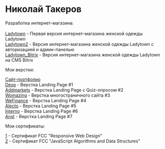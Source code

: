 # Николай Такеров

Разработка интернет-магазина: <br> <br>
[Ladytown](https://tacker115.github.io/ladytown/ "Ladytown") - Первая версия интернет-магазина женской одежды Ladytown <br>
[Ladytown2](https://tacker115.github.io/ladytown2/ "Ladytown2") - Версия интернет-магазина женской одежды Ladytown с авторизацией и админ-панелью <br>
[Ladytown_Bitrix](https://tacker115.github.io/ladytown_bitrix/ "Ladytown_Bitrix") - Версия интернет-магазина женской одежды Ladytown на CMS Bitrix <br>

Мои верстки:

[Сайт-портфолио](https://tacker115.github.io/portfolio/ "Сайт-портфолио") <br>
[Desp](https://tacker115.github.io/desp/ "Desp") - Верстка Landing Page #1 <br>
[Addmarkets](https://tacker115.github.io/addmarkets/ "Addmarkets") - Верстка Landing Page c Quiz-опросом #2 <br>
[Womazing](https://tacker115.github.io/womazing/ "Womazing") - Верстка многостраничного сайта #3 <br>
[WeFinance](https://tacker115.github.io/wef/ "WeFinance") - Верстка Landing Page #4 <br>
[Alecto](https://tacker115.github.io/alecto/ "Alecto") - Верстка Landing Page #5 <br>
[Interno](https://tacker115.github.io/interno/ "Interno") - Верстка Landing Page #6 <br>
[Anst](https://tacker115.github.io/anst/ "Anst") - Верстка Landing Page #7

Мои сертификаты:

[1]( https://www.freecodecamp.org/certification/nikolaytacker/responsive-web-design "#1") - Сертификат FCC "Responsive Web Design" <br>
[2]( https://www.freecodecamp.org/certification/nikolaytacker/javascript-algorithms-and-data-structures "#2") - Сертификат FCC "JavaScript Algorithms and Data Structures" 


